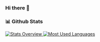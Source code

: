### Hi there 👋

<!--
**victor30608/victor30608** is a ✨ _special_ ✨ repository because its `README.md` (this file) appears on your GitHub profile.

Here are some ideas to get you started:

- 🔭 I’m currently working on ...
- 🌱 I’m currently learning ...
- 👯 I’m looking to collaborate on ...
- 🤔 I’m looking for help with ...
- 💬 Ask me about ...
- 📫 How to reach me: ...
- 😄 Pronouns: ...
- ⚡ Fun fact: ...
-->


### 📊 Github Stats
<a href='https://github.com/victor30608/github-stats-transparent'>
  
![Stats Overview](https://raw.githubusercontent.com/victor30608/github-stats-transparent/output/generated/overview.svg)
![Most Used Languages](https://raw.githubusercontent.com/victor30608/github-stats-transparent/output/generated/languages.svg)

</a>

<br>
